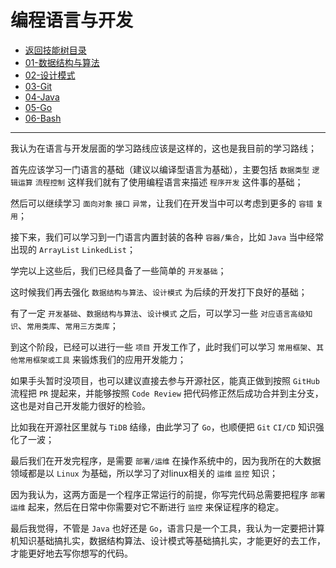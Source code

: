 # 编程语言与开发

- [返回技能树目录](../README.md)
- [01-数据结构与算法](./01-数据结构与算法.md)
- [02-设计模式](02-设计模式.md)
- [03-Git](03-git.md)
- [04-Java](04-java.md)
- [05-Go](05-Go.md)
- [06-Bash](06-Bash.md)

---

我认为在语言与开发层面的学习路线应该是这样的，这也是我目前的学习路线；

首先应该学习一门语言的基础（建议以编译型语言为基础），主要包括 `数据类型` `逻辑运算` `流程控制` 这样我们就有了使用编程语言来描述 `程序开发` 这件事的基础；

然后可以继续学习 `面向对象` `接口` `异常`，让我们在开发当中可以考虑到更多的 `容错` `复用`；

接下来，我们可以学习到一门语言内置封装的各种 `容器/集合`，比如 `Java` 当中经常出现的 `ArrayList` `LinkedList`；

学完以上这些后，我们已经具备了一些简单的 `开发基础`；

这时候我们再去强化 `数据结构与算法`、`设计模式` 为后续的开发打下良好的基础；

有了一定 `开发基础`、`数据结构与算法`、`设计模式` 之后，可以学习一些 `对应语言高级知识`、`常用类库`、`常用三方类库`；

到这个阶段，已经可以进行一些 `项目` 开发工作了，此时我们可以学习 `常用框架`、`其他常用框架或工具` 来锻炼我们的应用开发能力；

如果手头暂时没项目，也可以建议直接去参与开源社区，能真正做到按照 `GitHub` 流程把 `PR` 提起来，并能够按照 `Code Review` 把代码修正然后成功合并到主分支，这也是对自己开发能力很好的检验。

比如我在开源社区里就与 `TiDB` 结缘，由此学习了 `Go`，也顺便把 `Git` `CI/CD` 知识强化了一波；

最后我们在开发完程序，是需要 `部署/运维` 在操作系统中的，因为我所在的大数据领域都是以 `Linux` 为基础，所以学习了对linux相关的 `运维` `监控` 知识；

因为我认为，这两方面是一个程序正常运行的前提，你写完代码总需要把程序 `部署运维` 起来，然后在日常中你需要对它不断进行 `监控` 来保证程序的稳定。

最后我觉得，不管是 `Java` 也好还是 `Go`，语言只是一个工具，我认为一定要把计算机知识基础搞扎实，数据结构算法、设计模式等基础搞扎实，才能更好的去工作，才能更好地去写你想写的代码。